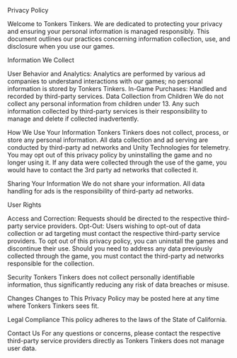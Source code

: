 Privacy Policy

Welcome to Tonkers Tinkers. We are dedicated to protecting your privacy and ensuring your personal information is managed responsibly. This document outlines our practices concerning information collection, use, and disclosure when you use our games.

Information We Collect

User Behavior and Analytics: Analytics are performed by various ad companies to understand interactions with our games; no personal information is stored by Tonkers Tinkers.
In-Game Purchases: Handled and recorded by third-party services.
Data Collection from Children
We do not collect any personal information from children under 13. Any such information collected by third-party services is their responsibility to manage and delete if collected inadvertently.

How We Use Your Information
Tonkers Tinkers does not collect, process, or store any personal information. All data collection and ad serving are conducted by third-party ad networks and Unity Technologies for telemetry. You may opt out of this privacy policy by uninstalling the game and no longer using it. If any data were collected through the use of the game, you would have to contact the 3rd party ad networks that collected it.

Sharing Your Information
We do not share your information. All data handling for ads is the responsibility of third-party ad networks.

User Rights

Access and Correction: Requests should be directed to the respective third-party service providers.
Opt-Out: Users wishing to opt-out of data collection or ad targeting must contact the respective third-party service providers. To opt out of this privacy policy, you can uninstall the games and discontinue their use. Should you need to address any data previously collected through the game, you must contact the third-party ad networks responsible for the collection.

Security
Tonkers Tinkers does not collect personally identifiable information, thus significantly reducing any risk of data breaches or misuse.

Changes
Changes to This Privacy Policy may be posted here at any time where Tonkers Tinkers sees fit.

Legal Compliance
This policy adheres to the laws of the State of California.

Contact Us
For any questions or concerns, please contact the respective third-party service providers directly as Tonkers Tinkers does not manage user data.
